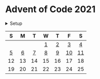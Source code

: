 # Advent of Code 2021

<details>
  <summary>Setup</summary>

  Using [asdf](https://asdf-vm.com/#/):

  ```sh
  asdf plugin add erlang
  asdf plugin add elixir
  asdf install
  ```
</details>

|  S  |  M  |  T  |  W  |  T  |  F   |  S  |
| :-: | :-: | :-: | :-: | :-: | :-:  | :-: |
|     |     |     | [1] | [2] | [3]  | [4] |
| [5] | [6] | [7] | [8] | [9] | [10] | [11]|
| 12  | 13  | 14  | 15  | 16  | 17   | 18  |
| 19  | 20  | 21  | 22  | 23  | 24   | 25  |

<!-- links -->

[1]: ./lib/2021/1.ex
[2]: ./lib/2021/2.ex
[3]: ./lib/2021/3.ex
[4]: ./lib/2021/4.ex
[5]: ./lib/2021/5.ex
[6]: ./lib/2021/6.ex
[7]: ./lib/2021/7.ex
[8]: ./lib/2021/8.ex
[9]: ./lib/2021/9.ex
[10]: ./lib/2021/10.ex
[11]: ./lib/2021/11.ex
